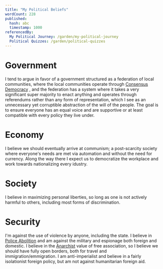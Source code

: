 ```yaml
---
title: "My Political Beliefs"
wordCount: 228
published:
  hash: abc
  timestamp: 1000
referencedBy:
  My Political Journey: /garden/my-political-journey
  Political Quizzes: /garden/political-quizzes
---
```


# Government

I tend to argue in favor of a government structured as a federation of local communities, where the local communities operate through [Consensus Democracy](/garden/consensus-democracy) , and the federation has a system where it takes a very significant super majority to enact anything and operates through referendums rather than any form of representation, which I see as an unnecessary yet corruptible abstraction of the will of the people. The goal is to ensure everyone has an equal voice and are supportive or at least compatible with every policy they live under.

# Economy

I believe we should eventually arrive at communism; a post-scarcity society where everyone's needs are met via automation and without the need for currency. Along the way there I expect us to democratize the workplace and work towards nationalizing every idustry.

# Society

I believe in maximizing personal liberties, so long as one is not actively harmful to others, including most forms of discrimination.

# Security

I'm against the use of violence by anyone, including the state. I believe in [Police Abolition](/garden/abolitionism) and am against the military and espionage both foreign and domestic. I believe in the [Anarchist](/garden/anarchism) value of free association, so I believe we should have fully open borders, both for travel and immigration/emmigration. I am anti-imperialist and believe in a fairly isolationist foreign policy, but am not against humanitarian foreign aid.